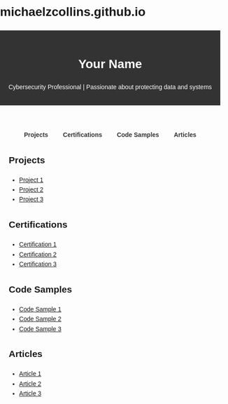 # michaelzcollins.github.io
<!DOCTYPE html>
<html lang="en">
<head>
    <meta charset="UTF-8">
    <meta name="viewport" content="width=device-width, initial-scale=1.0">
    <title>Your Name - Cybersecurity Portfolio</title>
    <style>
        body {
            font-family: Arial, sans-serif;
            line-height: 1.6;
            margin: 0;
            padding: 0;
        }
        header {
            background-color: #333;
            color: #fff;
            padding: 1rem;
            text-align: center;
        }
        nav {
            text-align: center;
            margin-top: 20px;
        }
        nav a {
            margin: 0 15px;
            text-decoration: none;
            color: #333;
            font-weight: bold;
        }
        nav a:hover {
            color: #007bff;
        }
        section {
            margin: 20px;
        }
    </style>
</head>
<body>

<header>
    <h1>Your Name</h1>
    <p>Cybersecurity Professional | Passionate about protecting data and systems</p>
</header>

<nav>
    <a href="#projects">Projects</a>
    <a href="#certs">Certifications</a>
    <a href="#codes">Code Samples</a>
    <a href="#articles">Articles</a>
</nav>

<section id="projects">
    <h2>Projects</h2>
    <ul>
        <li><a href="projects.html">Project 1</a></li>
        <li><a href="projects.html">Project 2</a></li>
        <li><a href="projects.html">Project 3</a></li>
    </ul>
</section>

<section id="certs">
    <h2>Certifications</h2>
    <ul>
        <li><a href="certifications.html">Certification 1</a></li>
        <li><a href="certifications.html">Certification 2</a></li>
        <li><a href="certifications.html">Certification 3</a></li>
    </ul>
</section>

<section id="codes">
    <h2>Code Samples</h2>
    <ul>
        <li><a href="codes.html">Code Sample 1</a></li>
        <li><a href="codes.html">Code Sample 2</a></li>
        <li><a href="codes.html">Code Sample 3</a></li>
    </ul>
</section>

<section id="articles">
    <h2>Articles</h2>
    <ul>
        <li><a href="articles.html">Article 1</a></li>
        <li><a href="articles.html">Article 2</a></li>
        <li><a href="articles.html">Article 3</a></li>
    </ul>
</section>

</body>
</html>

